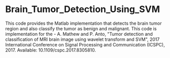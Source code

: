 # Brain_Tumor_Detection_Using_SVM
This code provides the Matlab implementation that detects the brain tumor region and also classify the tumor as benign and malignant. This code is implementation for the - A. Mathew and P. Anto, "Tumor detection and classification of MRI brain image using wavelet transform and SVM", 2017 International Conference on Signal Processing and Communication (ICSPC), 2017. Available: 10.1109/cspc.2017.8305810.
